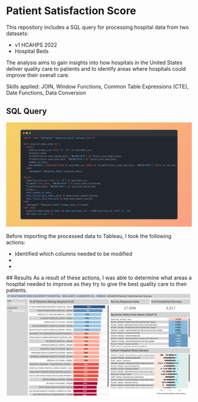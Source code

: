 # Patient Satisfaction Score

This repository includes a SQL query for processing hospital data from two datasets:
  <ul>
    <li>v1 HCAHPS 2022</li>
    <li>Hospital Beds</li>
  </ul>

The analysis aims to gain insights into how hospitals in the United States deliver quality care to patients and to identify areas where hospitals could improve their overall care.

Skills applied: JOIN, Window Functions, Common Table Expressions (CTE), Date Functions, Data Conversion

## SQL Query
<img src = "Snap.png">

Before importing the processed data to Tableau, I took the following actions:
<ul>
  <li>Identified which columns needed to be modified</li>
  <li></li>
  <li></li>
</ul>
## Results
As a result of these actions, I was able to determine what areas a hospital needed to improve as they try to give the best quality care to their patients.

<img src = "Patient Satisfaction Score.png">
